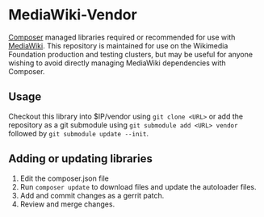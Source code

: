 MediaWiki-Vendor
================

[Composer] managed libraries required or recommended for use with [MediaWiki].
This repository is maintained for use on the Wikimedia Foundation production
and testing clusters, but may be useful for anyone wishing to avoid directly
managing MediaWiki dependencies with Composer.


Usage
-----

Checkout this library into $IP/vendor using `git clone <URL>` or add the
repository as a git submodule using `git submodule add <URL> vendor` followed
by `git submodule update --init`.


Adding or updating libraries
----------------------------

1. Edit the composer.json file
2. Run `composer update` to download files and update the autoloader files.
3. Add and commit changes as a gerrit patch.
4. Review and merge changes.


[Composer]: https://getcomposer.org/
[MediaWiki]: https://www.mediawiki.org/wiki/MediaWiki
